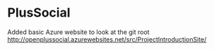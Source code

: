 PlusSocial
==========

Added basic Azure website to look at the git root
http://openplussocial.azurewebsites.net/src/ProjectIntroductionSite/